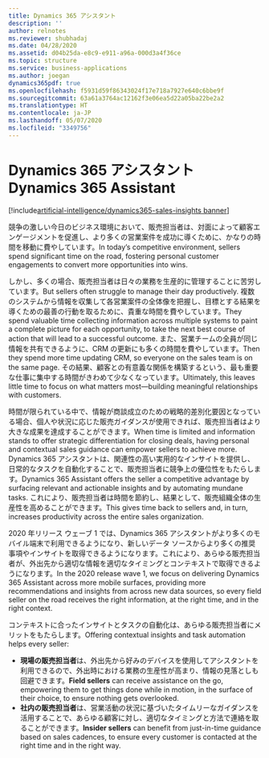 ```yaml
---
title: Dynamics 365 アシスタント
description: ''
author: relnotes
ms.reviewer: shubhadaj
ms.date: 04/28/2020
ms.assetid: d04b25da-e8c9-e911-a96a-000d3a4f36ce
ms.topic: structure
ms.service: business-applications
ms.author: joegan
dynamics365pdf: true
ms.openlocfilehash: f5931d59f86343024f17e718a7927e640c6bbe9f
ms.sourcegitcommit: 63a61a3764ac12162f3e06ea5d22a05ba22be2a2
ms.translationtype: HT
ms.contentlocale: ja-JP
ms.lasthandoff: 05/07/2020
ms.locfileid: "3349756"
---
```

# <a name="dynamics-365-assistant"></a><span data-ttu-id="8b8f0-102">Dynamics 365 アシスタント</span><span class="sxs-lookup"><span data-stu-id="8b8f0-102">Dynamics 365 Assistant</span></span>

[!include[artificial-intelligence/dynamics365-sales-insights banner](../includes/artificial-intelligence/dynamics365-sales-insights.md)]

<!--structure start-->
<span data-ttu-id="8b8f0-103">競争の激しい今日のビジネス環境において、販売担当者は、対面によって顧客エンゲージメントを促進し、より多くの営業案件を成功に導くために、かなりの時間を移動に費やしています。</span><span class="sxs-lookup"><span data-stu-id="8b8f0-103">In today’s competitive environment, sellers spend significant time on the road, fostering personal customer engagements to convert more opportunities into wins.</span></span> 

<span data-ttu-id="8b8f0-104">しかし、多くの場合、販売担当者は日々の業務を生産的に管理することに苦労しています。</span><span class="sxs-lookup"><span data-stu-id="8b8f0-104">But sellers often struggle to manage their day productively.</span></span> <span data-ttu-id="8b8f0-105">複数のシステムから情報を収集して各営業案件の全体像を把握し、目標とする結果を導くための最善の行動を取るために、貴重な時間を費やしています。</span><span class="sxs-lookup"><span data-stu-id="8b8f0-105">They spend valuable time collecting information across multiple systems to paint a complete picture for each opportunity, to take the next best course of action that will lead to a successful outcome.</span></span> <span data-ttu-id="8b8f0-106">また、営業チームの全員が同じ情報を共有できるように、CRM の更新にも多くの時間を費やしています。</span><span class="sxs-lookup"><span data-stu-id="8b8f0-106">Then they spend more time updating CRM, so everyone on the sales team is on the same page.</span></span> <span data-ttu-id="8b8f0-107">その結果、顧客との有意義な関係を構築するという、最も重要な仕事に集中する時間がきわめて少なくなっています。</span><span class="sxs-lookup"><span data-stu-id="8b8f0-107">Ultimately, this leaves little time to focus on what matters most—building meaningful relationships with customers.</span></span> 

<span data-ttu-id="8b8f0-108">時間が限られている中で、情報が商談成立のための戦略的差別化要因となっている場合、個人や状況に応じた販売ガイダンスが使用できれば、販売担当者はより大きな成果を達成することができます。</span><span class="sxs-lookup"><span data-stu-id="8b8f0-108">When time is limited and information stands to offer strategic differentiation for closing deals, having personal and contextual sales guidance can empower sellers to achieve more.</span></span> <span data-ttu-id="8b8f0-109">Dynamics 365 アシスタントは、関連性の高い実用的なインサイトを提供し、日常的なタスクを自動化することで、販売担当者に競争上の優位性をもたらします。</span><span class="sxs-lookup"><span data-stu-id="8b8f0-109">Dynamics 365 Assistant offers the seller a competitive advantage by surfacing relevant and actionable insights and by automating mundane tasks.</span></span> <span data-ttu-id="8b8f0-110">これにより、販売担当者は時間を節約し、結果として、販売組織全体の生産性を高めることができます。</span><span class="sxs-lookup"><span data-stu-id="8b8f0-110">This gives time back to sellers and, in turn, increases productivity across the entire sales organization.</span></span>

<span data-ttu-id="8b8f0-111">2020 年リリース ウェーブ 1 では、Dynamics 365 アシスタントがより多くのモバイル端末で利用できるようになり、新しいデータ ソースからより多くの推奨事項やインサイトを取得できるようになります。これにより、あらゆる販売担当者が、外出先から適切な情報を適切なタイミングとコンテキストで取得できるようになります。</span><span class="sxs-lookup"><span data-stu-id="8b8f0-111">In the 2020 release wave 1, we focus on delivering Dynamics 365 Assistant across more mobile surfaces, providing more recommendations and insights from across new data sources, so every field seller on the road receives the right information, at the right time, and in the right context.</span></span>

<span data-ttu-id="8b8f0-112">コンテキストに合ったインサイトとタスクの自動化は、あらゆる販売担当者にメリットをもたらします。</span><span class="sxs-lookup"><span data-stu-id="8b8f0-112">Offering contextual insights and task automation helps every seller:</span></span>

- <span data-ttu-id="8b8f0-113">**現場の販売担当者**は、外出先から好みのデバイスを使用してアシスタントを利用できるので、外出時における業務の生産性が高まり、情報の見落としも回避できます。</span><span class="sxs-lookup"><span data-stu-id="8b8f0-113">**Field sellers** can receive assistance on the go, empowering them to get things done while in motion, in the surface of their choice, to ensure nothing gets overlooked.</span></span> 
- <span data-ttu-id="8b8f0-114">**社内の販売担当者**は、営業活動の状況に基づいたタイムリーなガイダンスを活用することで、あらゆる顧客に対し、適切なタイミングと方法で連絡を取ることができます。</span><span class="sxs-lookup"><span data-stu-id="8b8f0-114">**Insider sellers** can benefit from just-in-time guidance based on sales cadences, to ensure every customer is contacted at the right time and in the right way.</span></span>
<!--structure end-->



